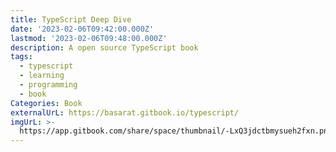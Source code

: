 ```yaml
---
title: TypeScript Deep Dive
date: '2023-02-06T09:42:00.000Z'
lastmod: '2023-02-06T09:48:00.000Z'
description: A open source TypeScript book
tags:
  - typescript
  - learning
  - programming
  - book
Categories: Book
externalUrL: https://basarat.gitbook.io/typescript/
imgUrL: >-
  https://app.gitbook.com/share/space/thumbnail/-LxQ3jdctbmysueh2fxn.png?color=%233884FF&logo=&theme=light
---
```

